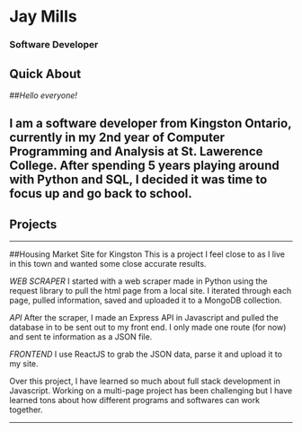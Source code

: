 # Jay Mills
### Software Developer

## Quick About
##*Hello everyone!*

I am a software developer from Kingston Ontario, currently in my 2nd year of Computer Programming and Analysis at St. Lawerence College. 
After spending 5 years playing around with Python and SQL, I decided it was time to focus up and go back to school.
---
## Projects
---
##Housing Market Site for Kingston
This is a project I feel close to as I live in this town and wanted some close accurate results.

*WEB SCRAPER*
I started with a web scraper made in Python using the request library to pull the html page from a local site. 
I iterated through each page, pulled information, saved and uploaded it to a MongoDB collection. 

*API*
After the scraper, I made an Express API in Javascript and pulled the database in to be sent out to my front end. I only made one route (for now) and sent te information as a JSON file.

*FRONTEND*
I use ReactJS to grab the JSON data, parse it and upload it to my site. 

Over this project, I have learned so much about full stack development in Javascript.
Working on a multi-page project has been challenging but I have learned tons about how different programs and softwares can work together.

---
<!--
**Sl0th-Silence/Sl0th-Silence** is a ✨ _special_ ✨ repository because its `README.md` (this file) appears on your GitHub profile.

Here are some ideas to get you started:

- 🔭 I’m currently working on ...
- 🌱 I’m currently learning ...
- 👯 I’m looking to collaborate on ...
- 🤔 I’m looking for help with ...
- 💬 Ask me about ...
- 📫 How to reach me: ...
- 😄 Pronouns: ...
- ⚡ Fun fact: ...
-->
